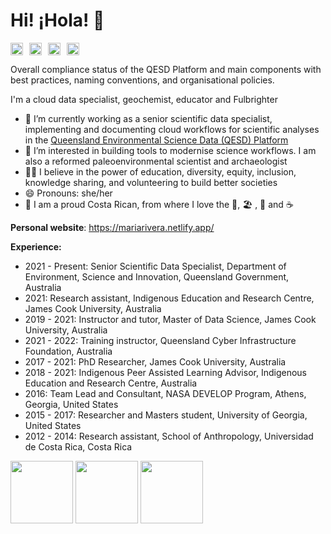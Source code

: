 # Hi! ¡Hola! 👋

<div style="display: flex; align-items: center;">
  <img src="https://files.science-data.qld.gov.au/badges/platform-badge.svg" style="height: 20px; margin-right: 10px;">
  <img src="https://files.science-data.qld.gov.au/badges/ADF-badge.svg" style="height: 20px; margin-right: 10px;">
  <img src="https://files.science-data.qld.gov.au/badges/Databricks-badge.svg" style="height: 20px; margin-right: 10px;">
  <img src="https://files.science-data.qld.gov.au/badges/Synapse-badge.svg" style="height: 20px; margin-right: 10px;">
</div>

Overall compliance status of the QESD Platform and main components with best practices, naming conventions, and organisational policies.

I'm a cloud data specialist, geochemist, educator and Fulbrighter

- 🔭 I’m currently working as a senior scientific data specialist, implementing and documenting cloud workflows for scientific analyses in the [Queensland Environmental Science Data (QESD) Platform](https://github.com/qg-qesd/platform)
- 🌱 I’m interested in building tools to modernise science workflows. I am also a reformed paleoenvironmental scientist and archaeologist
- 👐🏼 I believe in the power of education, diversity, equity, inclusion, knowledge sharing, and volunteering to build better societies
- 😄 Pronouns: she/her
- 🏡 I am a proud Costa Rican, from where I love the 🌳, 🏖️ , 🌋 and ☕


**Personal website**: https://mariarivera.netlify.app/

**Experience:**

- 2021 - Present: Senior Scientific Data Specialist, Department of Environment, Science and Innovation, Queensland Government, Australia
- 2021: Research assistant, Indigenous Education and Research Centre, James Cook University, Australia
- 2019 - 2021: Instructor and tutor, Master of Data Science, James Cook University, Australia
- 2021 - 2022: Training instructor, Queensland Cyber Infrastructure Foundation, Australia
- 2017 - 2021: PhD Researcher, James Cook University, Australia
- 2018 - 2021: Indigenous Peer Assisted Learning Advisor, Indigenous Education and Research Centre, Australia
- 2016: Team Lead and Consultant, NASA DEVELOP Program, Athens, Georgia, United States
- 2015 - 2017: Researcher and Masters student, University of Georgia, United States
- 2012 - 2014: Research assistant, School of Anthropology, Universidad de Costa Rica, Costa Rica

<img src="https://files.science-data.qld.gov.au/badges/etdl-badge.svg" width="100">
<img src="https://files.science-data.qld.gov.au/badges/wildnet-badge.svg" width="100">
<img src="https://files.science-data.qld.gov.au/badges/soils-badge.svg" width="100">




